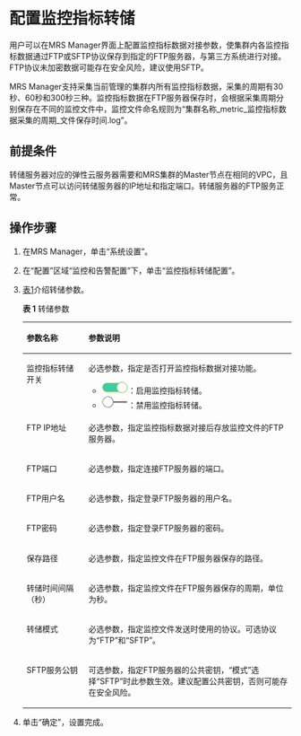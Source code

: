 # 配置监控指标转储<a name="ZH-CN_TOPIC_0035209602"></a>

用户可以在MRS Manager界面上配置监控指标数据对接参数，使集群内各监控指标数据通过FTP或SFTP协议保存到指定的FTP服务器，与第三方系统进行对接。FTP协议未加密数据可能存在安全风险，建议使用SFTP。

MRS Manager支持采集当前管理的集群内所有监控指标数据，采集的周期有30秒、60秒和300秒三种。监控指标数据在FTP服务器保存时，会根据采集周期分别保存在不同的监控文件中，监控文件命名规则为“集群名称\_metric\_监控指标数据采集的周期\_文件保存时间.log”。

## 前提条件<a name="section2983909112539"></a>

转储服务器对应的弹性云服务器需要和MRS集群的Master节点在相同的VPC，且Master节点可以访问转储服务器的IP地址和指定端口。转储服务器的FTP服务正常。

## 操作步骤<a name="section29057994114859"></a>

1.  在MRS Manager，单击“系统设置”。
2.  在“配置”区域“监控和告警配置”下，单击“监控指标转储配置”。
3.  [表1](#table50198556114935)介绍转储参数。

    **表 1**  转储参数

    <a name="table50198556114935"></a>
    <table><thead align="left"><tr id="row43176547114935"><th class="cellrowborder" valign="top" width="23%" id="mcps1.2.3.1.1"><p id="p7639382114935"><a name="p7639382114935"></a><a name="p7639382114935"></a>参数名称</p>
    </th>
    <th class="cellrowborder" valign="top" width="77%" id="mcps1.2.3.1.2"><p id="p14810243114935"><a name="p14810243114935"></a><a name="p14810243114935"></a>参数说明</p>
    </th>
    </tr>
    </thead>
    <tbody><tr id="row24177140192429"><td class="cellrowborder" valign="top" width="23%" headers="mcps1.2.3.1.1 "><p id="p12191356192429"><a name="p12191356192429"></a><a name="p12191356192429"></a>监控指标转储开关</p>
    </td>
    <td class="cellrowborder" valign="top" width="77%" headers="mcps1.2.3.1.2 "><p id="p47975764192429"><a name="p47975764192429"></a><a name="p47975764192429"></a>必选参数，指定是否打开监控指标数据对接功能。</p>
    <a name="ul39695732171458"></a><a name="ul39695732171458"></a><ul id="ul39695732171458"><li><a name="image81191956165418"></a><a name="image81191956165418"></a><span><img id="image81191956165418" src="figures/icon_mrs_enable_hec-0.png"></span>：启用监控指标转储。</li><li><a name="image18200185285516"></a><a name="image18200185285516"></a><span><img id="image18200185285516" src="figures/icon_mrs_disable_hec.png"></span>：禁用监控指标转储。</li></ul>
    </td>
    </tr>
    <tr id="row58779024114935"><td class="cellrowborder" valign="top" width="23%" headers="mcps1.2.3.1.1 "><p id="p63480485114935"><a name="p63480485114935"></a><a name="p63480485114935"></a>FTP IP地址</p>
    </td>
    <td class="cellrowborder" valign="top" width="77%" headers="mcps1.2.3.1.2 "><p id="p41645675114935"><a name="p41645675114935"></a><a name="p41645675114935"></a>必选参数，指定监控指标数据对接后存放监控文件的FTP服务器。</p>
    </td>
    </tr>
    <tr id="row39266760114935"><td class="cellrowborder" valign="top" width="23%" headers="mcps1.2.3.1.1 "><p id="p26490969114935"><a name="p26490969114935"></a><a name="p26490969114935"></a>FTP端口</p>
    </td>
    <td class="cellrowborder" valign="top" width="77%" headers="mcps1.2.3.1.2 "><p id="p65393776114935"><a name="p65393776114935"></a><a name="p65393776114935"></a>必选参数，指定连接FTP服务器的端口。</p>
    </td>
    </tr>
    <tr id="row51673072114935"><td class="cellrowborder" valign="top" width="23%" headers="mcps1.2.3.1.1 "><p id="p24769288114935"><a name="p24769288114935"></a><a name="p24769288114935"></a>FTP用户名</p>
    </td>
    <td class="cellrowborder" valign="top" width="77%" headers="mcps1.2.3.1.2 "><p id="p60155288114935"><a name="p60155288114935"></a><a name="p60155288114935"></a>必选参数，指定登录FTP服务器的用户名。</p>
    </td>
    </tr>
    <tr id="row4526685114935"><td class="cellrowborder" valign="top" width="23%" headers="mcps1.2.3.1.1 "><p id="p31117205114935"><a name="p31117205114935"></a><a name="p31117205114935"></a>FTP密码</p>
    </td>
    <td class="cellrowborder" valign="top" width="77%" headers="mcps1.2.3.1.2 "><p id="p37465690114935"><a name="p37465690114935"></a><a name="p37465690114935"></a>必选参数，指定登录FTP服务器的密码。</p>
    </td>
    </tr>
    <tr id="row1646892114935"><td class="cellrowborder" valign="top" width="23%" headers="mcps1.2.3.1.1 "><p id="p66289455114935"><a name="p66289455114935"></a><a name="p66289455114935"></a>保存路径</p>
    </td>
    <td class="cellrowborder" valign="top" width="77%" headers="mcps1.2.3.1.2 "><p id="p736754114935"><a name="p736754114935"></a><a name="p736754114935"></a>必选参数，指定监控文件在FTP服务器保存的路径。</p>
    </td>
    </tr>
    <tr id="row6630787114935"><td class="cellrowborder" valign="top" width="23%" headers="mcps1.2.3.1.1 "><p id="p222857114935"><a name="p222857114935"></a><a name="p222857114935"></a>转储时间间隔（秒）</p>
    </td>
    <td class="cellrowborder" valign="top" width="77%" headers="mcps1.2.3.1.2 "><p id="p18051493114935"><a name="p18051493114935"></a><a name="p18051493114935"></a>必选参数，指定监控文件在FTP服务器保存的周期，单位为秒。</p>
    </td>
    </tr>
    <tr id="row28245709114935"><td class="cellrowborder" valign="top" width="23%" headers="mcps1.2.3.1.1 "><p id="p6201122114935"><a name="p6201122114935"></a><a name="p6201122114935"></a>转储模式</p>
    </td>
    <td class="cellrowborder" valign="top" width="77%" headers="mcps1.2.3.1.2 "><p id="p32528896114935"><a name="p32528896114935"></a><a name="p32528896114935"></a>必选参数，指定监控文件发送时使用的协议。可选协议为“FTP”和“SFTP”。</p>
    </td>
    </tr>
    <tr id="row24324609114935"><td class="cellrowborder" valign="top" width="23%" headers="mcps1.2.3.1.1 "><p id="p24136318114935"><a name="p24136318114935"></a><a name="p24136318114935"></a>SFTP服务公钥</p>
    </td>
    <td class="cellrowborder" valign="top" width="77%" headers="mcps1.2.3.1.2 "><p id="p8884760114935"><a name="p8884760114935"></a><a name="p8884760114935"></a>可选参数，指定FTP服务器的公共密钥，“模式”选择“SFTP”时此参数生效。建议配置公共密钥，否则可能存在安全风险。</p>
    </td>
    </tr>
    </tbody>
    </table>

4.  单击“确定”，设置完成。

